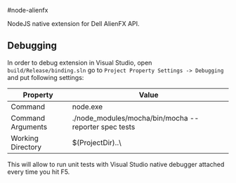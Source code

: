 #node-alienfx

NodeJS native extension for Dell AlienFX API.

## Debugging
In order to debug extension in Visual Studio, open ```build/Release/binding.sln``` go to ```Project Property Settings -> Debugging``` and put following settings:

| Property          | Value                                                |
| ----------------- |------------------------------------------------------|
| Command           | node.exe                                             |
| Command Arguments | ./node_modules/mocha/bin/mocha --reporter spec tests |
| Working Directory | $(ProjectDir)..\                                     |


This will allow to run unit tests with Visual Studio native debugger attached every time you hit F5.
